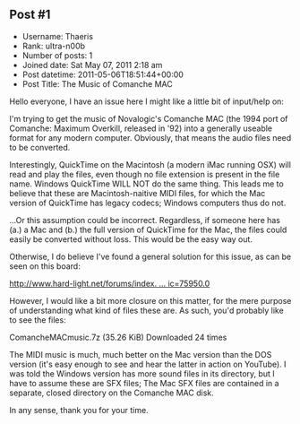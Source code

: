 ## Post #1
- Username: Thaeris
- Rank: ultra-n00b
- Number of posts: 1
- Joined date: Sat May 07, 2011 2:18 am
- Post datetime: 2011-05-06T18:51:44+00:00
- Post Title: The Music of Comanche MAC

Hello everyone, I have an issue here I might like a little bit of input/help on:

I'm trying to get the music of Novalogic's Comanche MAC (the 1994 port of Comanche: Maximum Overkill, released in '92) into a generally useable format for any modern computer. Obviously, that means the audio files need to be converted.

Interestingly, QuickTime on the Macintosh (a modern iMac running OSX) will read and play the files, even though no file extension is present in the file name. Windows QuickTime WILL NOT do the same thing. This leads me to believe that these are Macintosh-naitive MIDI files, for which the Mac version of QuickTime has legacy codecs; Windows computers thus do not.

...Or this assumption could be incorrect. Regardless, if someone here has (a.) a Mac and (b.) the full version of QuickTime for the Mac, the files could easily be converted without loss. This would be the easy way out.

Otherwise, I do believe I've found a general solution for this issue, as can be seen on this board:

[http://www.hard-light.net/forums/index. ... ic=75950.0](http://www.hard-light.net/forums/index.php?topic=75950.0)

However, I would like a bit more closure on this matter, for the mere purpose of understanding what kind of files these are. As such, you'd probably like to see the files:


 ComancheMACmusic.7z
(35.26 KiB) Downloaded 24 times



The MIDI music is much, much better on the Mac version than the DOS version (it's easy enough to see and hear the latter in action on YouTube). I was told the Windows version has more sound files in its directory, but I have to assume these are SFX files; The Mac SFX files are contained in a separate, closed directory on the Comanche MAC disk.

In any sense, thank you for your time.
